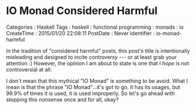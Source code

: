 IO Monad Considered Harmful
===========================

Categories
:   Haskell
Tags
:   haskell
:   functional programming
:   monads
:   io
CreateTime
:   2015/01/20 22:08:11
PostDate
:   Never
Identifier
:   io-monad-harmful

In the tradition of "considered harmful" posts, this post's title is
intentionally misleading and designed to incite controversy --- or at least
grab your attention :)  However, the opinion I am about to state is one that I
*hope* is not controversial at all.

I don't mean that this mythical "IO Monad" is something to be avoid.  What I
mean is that the phrase "IO Monad"...it's got to go.  It has its usages, but
99.9% of times it is used, it is used improperly.  So let's go ahead with
stopping this nonsense once and for all, okay?
